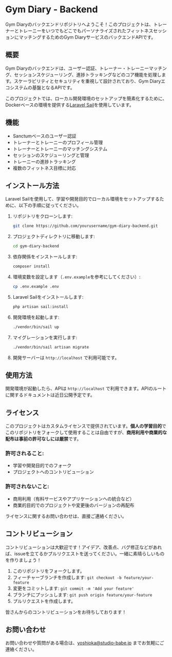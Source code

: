 # Gym Diary - Backend

Gym Diaryのバックエンドリポジトリへようこそ！このプロジェクトは、トレーナーとトレーニーをいつでもどこでもパーソナライズされたフィットネスセッションにマッチングするためのGym DiaryサービスのバックエンドAPIです。

## 概要

Gym Diaryのバックエンドは、ユーザー認証、トレーナー・トレーニーマッチング、セッションスケジューリング、進捗トラッキングなどのコア機能を処理します。スケーラビリティとセキュリティを重視して設計されており、Gym Diaryエコシステムの基盤となるAPIです。

このプロジェクトでは、ローカル開発環境のセットアップを簡素化するために、Dockerベースの環境を提供する[Laravel Sail](https://laravel.com/docs/11.x/sail)を使用しています。

## 機能

- Sanctumベースのユーザー認証
- トレーナーとトレーニーのプロフィール管理
- トレーナーとトレーニーのマッチングシステム
- セッションのスケジューリングと管理
- トレーニーの進捗トラッキング
- 複数のフィットネス目標に対応

## インストール方法

Laravel Sailを使用して、学習や開発目的でローカル環境をセットアップするために、以下の手順に従ってください。

1. リポジトリをクローンします:
    ```bash
    git clone https://github.com/yourusername/gym-diary-backend.git
    ```
2. プロジェクトディレクトリに移動します:
    ```bash
    cd gym-diary-backend
    ```
3. 依存関係をインストールします:
    ```bash
    composer install
    ```
4. 環境変数を設定します（`.env.example`を参考にしてください）:
    ```bash
    cp .env.example .env
    ```
5. Laravel Sailをインストールします:
    ```bash
    php artisan sail:install
    ```
6. 開発環境を起動します:
    ```bash
    ./vendor/bin/sail up
    ```

7. マイグレーションを実行します:
    ```bash
    ./vendor/bin/sail artisan migrate
    ```

8. 開発サーバーは `http://localhost` で利用可能です。

## 使用方法

開発環境が起動したら、APIは `http://localhost` で利用できます。APIのルートに関するドキュメントは近日公開予定です。

## ライセンス

このプロジェクトはカスタムライセンスで提供されています。**個人の学習目的**でこのリポジトリをフォークして使用することは自由ですが、**商用利用や商業的な配布は事前の許可なしには厳禁**です。

### 許可されること:
- 学習や開発目的でのフォーク
- プロジェクトへのコントリビューション

### 許可されないこと:
- 商用利用（有料サービスやアプリケーションへの統合など）
- 商業的目的でのプロジェクトや変更後のバージョンの再配布

ライセンスに関するお問い合わせは、直接ご連絡ください。

## コントリビューション

コントリビューションは大歓迎です！アイデア、改善点、バグ修正などがあれば、issueを立てるかプルリクエストを送ってください。一緒に素晴らしいものを作りましょう！

1. このリポジトリをフォークします。
2. フィーチャーブランチを作成します: `git checkout -b feature/your-feature`
3. 変更をコミットします: `git commit -m 'Add your feature'`
4. ブランチにプッシュします: `git push origin feature/your-feature`
5. プルリクエストを作成します。

皆さんからのコントリビューションをお待ちしております！

## お問い合わせ

お問い合わせや質問がある場合は、yoshioka@studio-babe.jp までお気軽にご連絡ください。
